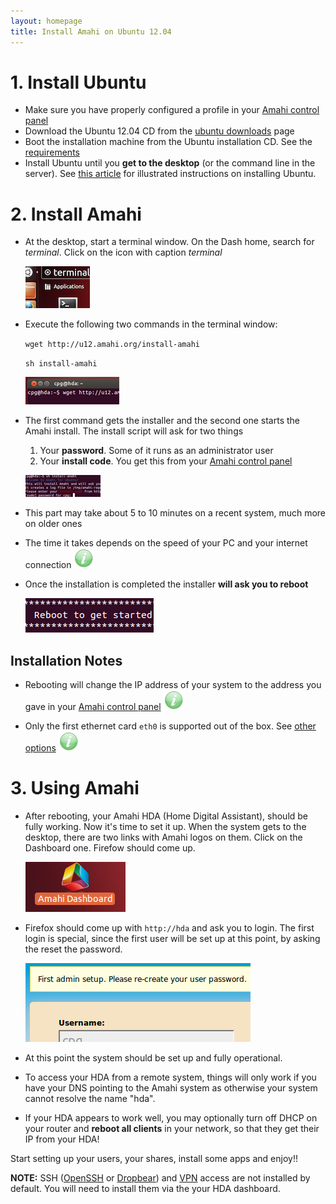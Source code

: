```yaml
---
layout: homepage
title: Install Amahi on Ubuntu 12.04
---
```

# 1. Install Ubuntu
* Make sure you have properly configured a profile in your [Amahi control panel](https://www.amahi.org/users)
* Download the Ubuntu 12.04 CD from the [ubuntu downloads](http://www.ubuntu.com/download) page
* Boot the installation machine from the Ubuntu installation CD. See the [requirements](requirements.html)
* Install Ubuntu until you **get to the desktop** (or the command line in the server).  See <a href="http://netgator.blogspot.com/2012/04/ubuntu-1204-installation-process-slide.html" target="_">this article</a> for illustrated instructions on installing Ubuntu.

# 2. Install Amahi


* At the desktop, start a terminal window. On the Dash home, search for _terminal_. Click on the icon with caption _terminal_

	<a href="static/images/u12/00-terminal.png" class="fancybox centered" title="Open a Terminal Window"><img src="static/images/u12/00-terminal-thumb.png" /></a>


* Execute the following two commands in the terminal window:

	`wget http://u12.amahi.org/install-amahi`

	`sh install-amahi`

	<a href="static/images/u12/01-wget.png" class="fancybox centered" title="Get the Amahi Installer"><img src="static/images/u12/01-wget-thumb.png" /></a>

* The first command gets the installer and the second one starts the Amahi install. The install script will ask for two things
	1. Your **password**. Some of it runs as an administrator user
	1. Your **install code**. You get this from your [Amahi control panel](https://www.amahi.org/users)

	<a href="static/images/u12/02-install-amahi.png" class="fancybox centered" title="Run the Amahi Installer"><img src="static/images/u12/02-install-amahi-thumb.png" /></a>


* This part may take about 5 to 10 minutes on a recent system, much more on older ones

* The time it takes depends on the speed of your PC and your internet connection ![](static/images/tip.png)

* Once the installation is completed the installer **will ask you to reboot**

	<a href="static/images/u12/03-reboot.png" class="fancybox centered" title="Reboot at the end of installation"><img src="static/images/u12/03-reboot-thumb.png" /></a>


## Installation Notes

* Rebooting will change the IP address of your system to the address you gave in your [Amahi control panel](https://www.amahi.org/users) ![](static/images/tip.png)

* Only the first ethernet card `eth0` is supported out of the box. See [other options](http://wiki.amahi.org/index.php/ETH1) ![](static/images/tip.png)

# 3. Using Amahi

* After rebooting, your Amahi HDA (Home Digital Assistant), should be fully working. Now it's time to set it up. When the system gets to the desktop, there are two links with Amahi logos on them. Click on the Dashboard one. Firefow should come up.

	<a href="static/images/u12/04-first-login-window.png" class="fancybox centered" title="First login for the first time"><img src="static/images/u12/04-first-login-window-thumb.png" /></a>

* Firefox should come up with `http://hda` and ask you to login. The first login is special, since the first user will be set up at this point, by asking the reset the password.

	<a href="static/images/u12/05-first-login-setup.png" class="fancybox centered" title="First login for the first time"><img src="static/images/u12/05-first-login-setup-thumb.png" /></a>

* At this point the system should be set up and fully operational.

* To access your HDA from a remote system, things will only work if you have your DNS pointing to the Amahi system as otherwise your system cannot resolve the name "hda".

* If your HDA appears to work well, you may optionally turn off DHCP on your router and **reboot all clients** in your network, so that they get their IP from your HDA!

Start setting up your users, your shares, install some apps and enjoy!!

**NOTE:**  SSH ([OpenSSH](http://www.amahi.org/apps/openssh) or [Dropbear](http://www.amahi.org/apps/openssh)) and [VPN](http://www.amahi.org/apps/openvpn) access are not installed by default.  You will need to install them via the your HDA dashboard.
